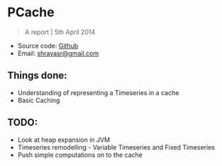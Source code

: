 # PCache 
> A report | 5th April 2014

* Source code: [Github](https://github.com/shrayas/PCache)
* Email: shrayasr@gmail.com

## Things done: 

* Understanding of representing a Timeseries in a cache
* Basic Caching 

## TODO:

* Look at heap expansion in JVM
* Timeseries remodelling - Variable Timeseries and Fixed Timeseries
* Push simple computations on to the cache
